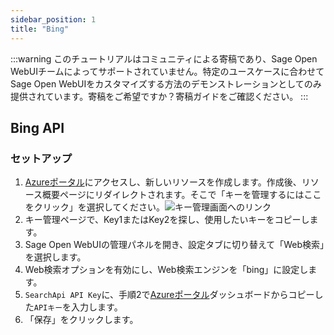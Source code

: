```yaml
---
sidebar_position: 1
title: "Bing"
---
```


:::warning
このチュートリアルはコミュニティによる寄稿であり、Sage Open WebUIチームによってサポートされていません。特定のユースケースに合わせてSage Open WebUIをカスタマイズする方法のデモンストレーションとしてのみ提供されています。寄稿をご希望ですか？寄稿ガイドをご確認ください。
:::

## Bing API

### セットアップ

1. [Azureポータル](https://portal.azure.com/#create/Microsoft.BingSearch)にアクセスし、新しいリソースを作成します。作成後、リソース概要ページにリダイレクトされます。そこで「キーを管理するにはここをクリック」を選択してください。![キー管理画面へのリンク](https://github.com/user-attachments/assets/dd2a3c67-d6a7-4198-ba54-67a3c8acff6d)
2. キー管理ページで、Key1またはKey2を探し、使用したいキーをコピーします。
3. Sage Open WebUIの管理パネルを開き、設定タブに切り替えて「Web検索」を選択します。
4. Web検索オプションを有効にし、Web検索エンジンを「bing」に設定します。
5. `SearchApi API Key`に、手順2で[Azureポータル](https://portal.azure.com/#create/Microsoft.BingSearch)ダッシュボードからコピーした`APIキー`を入力します。
6. 「保存」をクリックします。